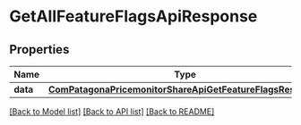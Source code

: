 # GetAllFeatureFlagsApiResponse

## Properties
Name | Type | Description | Notes
------------ | ------------- | ------------- | -------------
**data** | [**ComPatagonaPricemonitorShareApiGetFeatureFlagsResponse**](ComPatagonaPricemonitorShareApiGetFeatureFlagsResponse.md) |  | 

[[Back to Model list]](../README.md#documentation-for-models) [[Back to API list]](../README.md#documentation-for-api-endpoints) [[Back to README]](../README.md)


